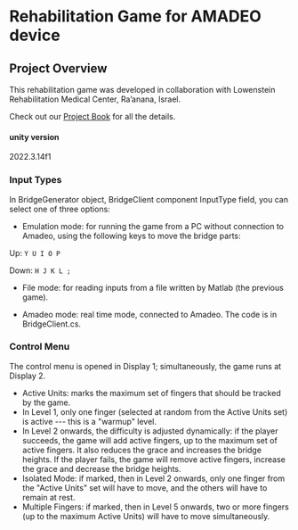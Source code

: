 # Rehabilitation Game for AMADEO device 

## Project Overview
This rehabilitation game was developed in collaboration with Lowenstein Rehabilitation Medical Center, Ra’anana, Israel.

Check out our [Project Book](https://github.com/amadeo-game/amadeo-unity-game/blob/master/Project%20Book%20Beaver%20Game.pdf)
 for all the details.


#### unity version 
2022.3.14f1


### Input Types

In BridgeGenerator object, BridgeClient component InputType field, you can select one of three options:

* Emulation mode: for running the game from a PC without connection to Amadeo, using the following keys to move the bridge parts:

Up:   `Y U I O P` 

Down: `H J K L ;`

* File mode: for reading inputs from a file written by Matlab (the previous game).

* Amadeo mode: real time mode, connected to Amadeo. The code is in BridgeClient.cs.


### Control Menu

The control menu is opened in Display 1; simultaneously, the game runs at Display 2.

* Active Units: marks the maximum set of fingers that should be tracked by the game.
* In Level 1, only one finger (selected at random from the Active Units set) is active --- this is a "warmup" level.
* In Level 2 onwards, the difficulty is adjusted dynamically: if the player succeeds, the game will add active fingers, up to the maximum set of active fingers. It also reduces the grace and increases the bridge heights. If the player fails, the game will remove active fingers, increase the grace and decrease the bridge heights.
* Isolated Mode: if marked, then in Level 2 onwards, only one finger from the "Active Units" set will have to move, and the others will have to remain at rest.
* Multiple Fingers: if marked, then in Level 5 onwards, two or more fingers (up to the maximum Active Units) will have to move simultaneously.






